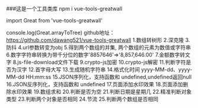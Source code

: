 ###这是一个工具类库
npm i vue-tools-greatwall

import Great from 'vue-tools-greatwall'


console.log(Great.arrayToTree)
github地址：https://github.com/dawang521/vue-tools-greatwall
1.数组转树形
2.深克隆
3.防抖
4.url参数转变为obj
5.得到两个数组的并集, 两个数组的元素为数值或字符串
6.数字字符串转换为带千分位的数字'8857646'=>'8,857,646.00'
7.金额数字转文字
8.js-file-download文件下载
9.crypto-js加密
10.crypto-js解密
11.判断字符是否为汉字
12.首字母大写
13.生成随机字符串
14.格式化时间 yyyy-MM-dd、yyyy-MM-dd HH:mm:ss
15.JSON序列化，支持函数和 undefined,undefined返回null
16.JSON反序列化，支持函数和 undefined
17.页面添加水印效果
18.页面添加删除水印效果
19.数组求和
20.判断是否为空
21.判断日期是星期几
22.精准判断对象类型
23.判断两个对象是否相同
24.节流
25.判断两个数组是否相同